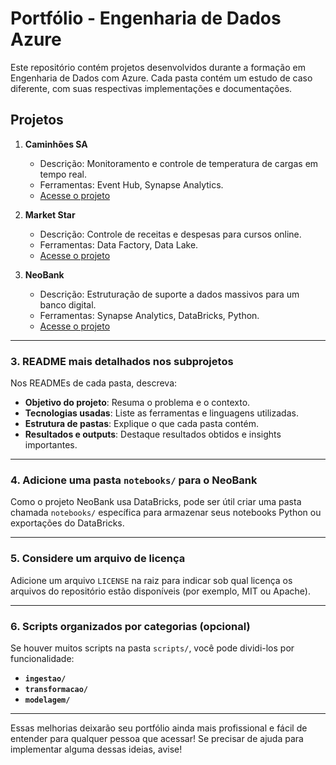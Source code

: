 # Portfólio - Engenharia de Dados Azure

Este repositório contém projetos desenvolvidos durante a formação em Engenharia de Dados com Azure. Cada pasta contém um estudo de caso diferente, com suas respectivas implementações e documentações.

## Projetos

1. **Caminhões SA**
   - Descrição: Monitoramento e controle de temperatura de cargas em tempo real.
   - Ferramentas: Event Hub, Synapse Analytics.
   - [Acesse o projeto](Caminhoes_SA/README.md)

2. **Market Star**
   - Descrição: Controle de receitas e despesas para cursos online.
   - Ferramentas: Data Factory, Data Lake.
   - [Acesse o projeto](Market_Star/README.md)

3. **NeoBank**
   - Descrição: Estruturação de suporte a dados massivos para um banco digital.
   - Ferramentas: Synapse Analytics, DataBricks, Python.
   - [Acesse o projeto](NeoBank/README.md)

---

### 3. **README mais detalhados nos subprojetos**
Nos READMEs de cada pasta, descreva:
- **Objetivo do projeto**: Resuma o problema e o contexto.
- **Tecnologias usadas**: Liste as ferramentas e linguagens utilizadas.
- **Estrutura de pastas**: Explique o que cada pasta contém.
- **Resultados e outputs**: Destaque resultados obtidos e insights importantes.

---

### 4. **Adicione uma pasta `notebooks/` para o NeoBank**
Como o projeto NeoBank usa DataBricks, pode ser útil criar uma pasta chamada `notebooks/` específica para armazenar seus notebooks Python ou exportações do DataBricks.

---

### 5. **Considere um arquivo de licença**
Adicione um arquivo `LICENSE` na raiz para indicar sob qual licença os arquivos do repositório estão disponíveis (por exemplo, MIT ou Apache).

---

### 6. **Scripts organizados por categorias (opcional)**
Se houver muitos scripts na pasta `scripts/`, você pode dividi-los por funcionalidade:
- **`ingestao/`**
- **`transformacao/`**
- **`modelagem/`**

---

Essas melhorias deixarão seu portfólio ainda mais profissional e fácil de entender para qualquer pessoa que acessar! Se precisar de ajuda para implementar alguma dessas ideias, avise!

